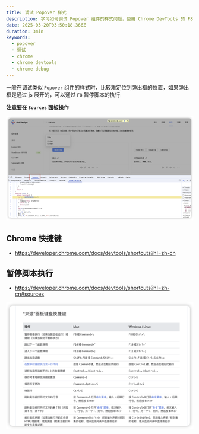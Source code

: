```yaml
---
title: 调试 Popover 样式
description: 学习如何调试 Popover 组件的样式问题，使用 Chrome DevTools 的 F8 快捷键暂停脚本执行来定位弹出框位置
date: 2025-03-20T03:50:18.366Z
duration: 3min
keywords:
  - popover
  - 调试
  - chrome
  - chrome devtools
  - chrome debug
---
```


一般在调试类似 `Popover` 组件的样式时，比较难定位到弹出框的位置，如果弹出框是通过 js 展开的，可以通过 `F8` 暂停脚本的执行

**注意要在 `Sources` 面板操作**

![](./images/sources.png)

## Chrome 快捷键

- https://developer.chrome.com/docs/devtools/shortcuts?hl=zh-cn

## 暂停脚本执行

- https://developer.chrome.com/docs/devtools/shortcuts?hl=zh-cn#sources

![](./images/shortcuts.png)
